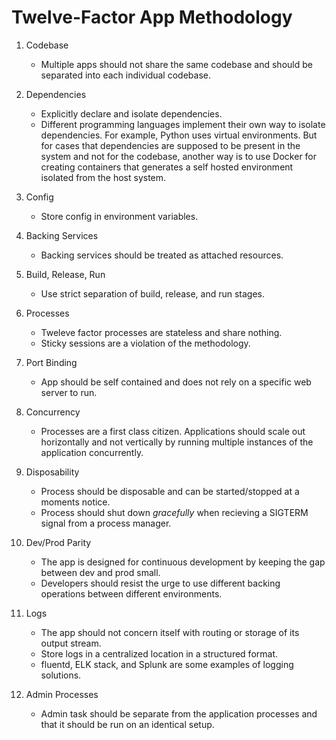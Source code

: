 # Twelve-Factor App Methodology

1. Codebase
    - Multiple apps should not share the same codebase and should be separated into each individual codebase.
2. Dependencies
    - Explicitly declare and isolate dependencies.
    - Different programming languages implement their own way to isolate dependencies. For example, Python uses virtual environments. But for cases that dependencies are supposed to be present in the system and not for the codebase, another way is to use Docker for creating containers that generates a self hosted environment isolated from the host system.
3. Config
    - Store config in environment variables.
4. Backing Services
    - Backing services should be treated as attached resources.
5. Build, Release, Run
    - Use strict separation of build, release, and run stages.

6. Processes
    - Tweleve factor processes are stateless and share nothing.
    - Sticky sessions are a violation of the methodology.
7. Port Binding
    - App should be self contained and does not rely on a specific web server to run.
8. Concurrency
    - Processes are a first class citizen. Applications should scale out horizontally and not vertically by running multiple instances of the application concurrently.
9. Disposability
    - Process should be disposable and can be started/stopped at a moments notice.
    - Process should shut down *gracefully* when recieving a SIGTERM signal from a process manager.
10. Dev/Prod Parity
    - The app is designed for continuous development by keeping the gap between dev and prod small.
    - Developers should resist the urge to use different backing operations between different environments.
11. Logs
    - The app should not concern itself with routing or storage of its output stream.
    - Store logs in a centralized location in a structured format.
    - fluentd, ELK stack, and Splunk are some examples of logging solutions.
12. Admin Processes
    - Admin task should be separate from the application processes and that it should be run on an identical setup.